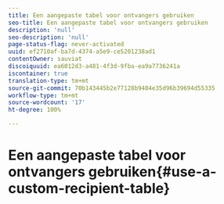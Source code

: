 ```yaml
---
title: Een aangepaste tabel voor ontvangers gebruiken
seo-title: Een aangepaste tabel voor ontvangers gebruiken
description: 'null'
seo-description: 'null'
page-status-flag: never-activated
uuid: ef2710af-ba7d-4374-a5e9-ce5201238ad1
contentOwner: sauviat
discoiquuid: ea6012d3-a481-4f3d-9fba-ea9a7736241a
iscontainer: true
translation-type: tm+mt
source-git-commit: 70b143445b2e77128b9404e35d96b39694d55335
workflow-type: tm+mt
source-wordcount: '17'
ht-degree: 100%

---
```



# Een aangepaste tabel voor ontvangers gebruiken{#use-a-custom-recipient-table}

